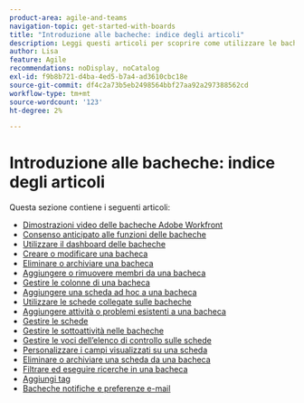 ```yaml
---
product-area: agile-and-teams
navigation-topic: get-started-with-boards
title: "Introduzione alle bacheche: indice degli articoli"
description: Leggi questi articoli per scoprire come utilizzare le bacheche in Workfront.
author: Lisa
feature: Agile
recommendations: noDisplay, noCatalog
exl-id: f9b8b721-d4ba-4ed5-b7a4-ad3610cbc18e
source-git-commit: df4c2a73b5eb2498564bbf27aa92a297388562cd
workflow-type: tm+mt
source-wordcount: '123'
ht-degree: 2%

---
```


# Introduzione alle bacheche: indice degli articoli

<!-- Audited: 12/2023 -->

Questa sezione contiene i seguenti articoli:

* [Dimostrazioni video delle bacheche Adobe Workfront](/help/quicksilver/agile/get-started-with-boards/boards-video-demonstrations.md)
* [Consenso anticipato alle funzioni delle bacheche](../../agile/get-started-with-boards/boards-early-feature-opt-in.md)
* [Utilizzare il dashboard delle bacheche](../../agile/get-started-with-boards/use-boards-page.md)
* [Creare o modificare una bacheca](../../agile/get-started-with-boards/create-edit-board.md)
* [Eliminare o archiviare una bacheca](/help/quicksilver/agile/get-started-with-boards/delete-archive-board.md)
* [Aggiungere o rimuovere membri da una bacheca](../../agile/get-started-with-boards/add-members-to-board.md)
* [Gestire le colonne di una bacheca](../../agile/get-started-with-boards/manage-board-columns.md)
* [Aggiungere una scheda ad hoc a una bacheca](../../agile/get-started-with-boards/add-card-to-board.md)
* [Utilizzare le schede collegate sulle bacheche](/help/quicksilver/agile/get-started-with-boards/connected-cards.md)
* [Aggiungere attività o problemi esistenti a una bacheca](/help/quicksilver/agile/get-started-with-boards/add-card-from-list-to-board.md)
* [Gestire le schede](../../agile/get-started-with-boards/move-board-items.md)
* [Gestire le sottoattività nelle bacheche](/help/quicksilver/agile/get-started-with-boards/manage-subtasks-on-boards.md)
* [Gestire le voci dell’elenco di controllo sulle schede](/help/quicksilver/agile/get-started-with-boards/manage-checklist-items.md)
* [Personalizzare i campi visualizzati su una scheda](/help/quicksilver/agile/get-started-with-boards/customize-fields-on-card.md)
* [Eliminare o archiviare una scheda da una bacheca](../../agile/get-started-with-boards/delete-board-items.md)
* [Filtrare ed eseguire ricerche in una bacheca](../../agile/get-started-with-boards/filter-search-in-board.md)
* [Aggiungi tag](../../agile/get-started-with-boards/add-tags.md)
* [Bacheche notifiche e preferenze e-mail](/help/quicksilver/agile/get-started-with-boards/boards-emails.md)
